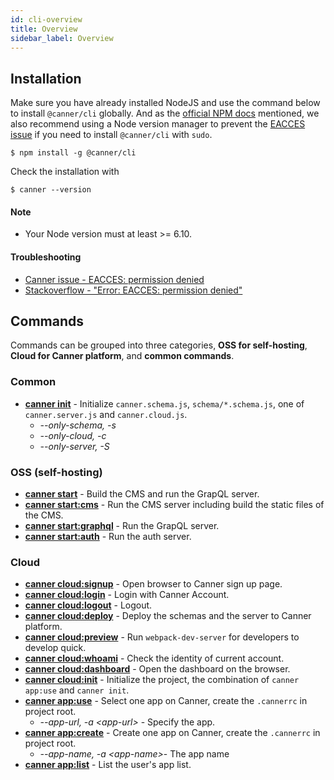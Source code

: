 ```yaml
---
id: cli-overview
title: Overview
sidebar_label: Overview
---
```


## Installation

Make sure you have already installed NodeJS and use the command below to install `@canner/cli` globally. And as the [official NPM docs](https://docs.npmjs.com/downloading-and-installing-node-js-and-npm) mentioned, we also recommend using a Node version manager to prevent the [EACCES issue](https://docs.npmjs.com/resolving-eacces-permissions-errors-when-installing-packages-globally) if you need to install `@canner/cli` with `sudo`.


```shell
$ npm install -g @canner/cli
```

Check the installation with

```shell
$ canner --version
```
#### Note
- Your Node version must at least >= 6.10. 
#### Troubleshooting

- [Canner issue - EACCES: permission denied](https://github.com/Canner/canner/issues/139)
- [Stackoverflow - "Error: EACCES: permission denied"](https://stackoverflow.com/questions/38323880/error-eacces-permission-denied)


## Commands

Commands can be grouped into three categories, **OSS for self-hosting**, **Cloud for Canner platform**, and **common commands**.

### Common
- **[canner init](cli-init)** - Initialize `canner.schema.js`, `schema/*.schema.js`, one of `canner.server.js` and `canner.cloud.js`.
  - *--only-schema, -s*
  - *--only-cloud, -c*
  - *--only-server, -S*

### OSS (self-hosting)
- **[canner start](cli-start)** - Build the CMS and run the GrapQL server.
- **[canner start:cms](cli-start-cms)** - Run the CMS server including build the static files of the CMS.
- **[canner start:graphql](cli-start-graphql)** - Run the GrapQL server.
- **[canner start:auth](cli-start-auth)** - Run the auth server.

### Cloud
- **[canner cloud:signup](cli-cloud-signup)** - Open browser to Canner sign up page.
- **[canner cloud:login](cli-cloud-login)** - Login with Canner Account.
- **[canner cloud:logout](cli-cloud-logout)** - Logout.
- **[canner cloud:deploy](cli-cloud-deploy)** - Deploy the schemas and the server to Canner platform.
- **[canner cloud:preview](cli-cloud-preview)** - Run `webpack-dev-server` for developers to develop quick.
- **[canner cloud:whoami](cli-cloud-whoami)** - Check the identity of current account.
- **[canner cloud:dashboard](cli-cloud-dashboard)** - Open the dashboard on the browser.
- **[canner cloud:init](cli-cloud-init)** - Initialize the project, the combination of `canner app:use` and `canner init`.
- **[canner app:use](cli-app-use)** - Select one app on Canner, create the `.cannerrc` in project root.
  - *--app-url, -a \<app-url>* - Specify the app.
- **[canner app:create](cli-app-create)** - Create one app on Canner, create the `.cannerrc` in project root.
  - *--app-name, -a \<app-name>*- The app name
- **[canner app:list](cli-app-list)** - List the user's app list.